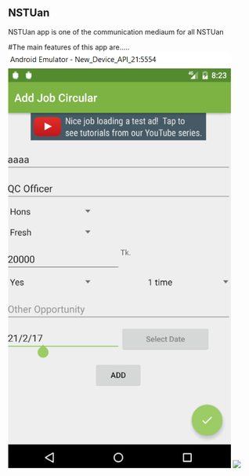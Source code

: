 ## NSTUan
NSTUan app is one of the communication mediaum for all NSTUan

#The main features of this app are.....
![alt tag](https://github.com/nstuan/nstuan.github.io/blob/master/assets/images/addjob.PNG)
<image src="https://github.com/nstuan/nstuan.github.io/blob/master/assets/images/addjob.PNG"/>
